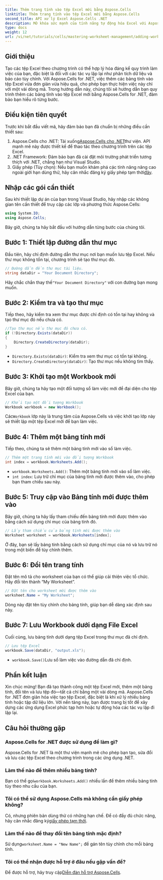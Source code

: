 ```yaml
---
title: Thêm trang tính vào tệp Excel mới bằng Aspose.Cells
linktitle: Thêm trang tính vào tệp Excel mới bằng Aspose.Cells
second_title: API xử lý Excel Aspose.Cells .NET
description: Mở khóa sức mạnh của tính năng tự động hóa Excel với Aspose.Cells cho .NET. Hướng dẫn từng bước này hướng dẫn bạn cách tạo tệp Excel theo chương trình, thêm và đổi tên bảng tính và lưu công việc của bạn một cách dễ dàng.
type: docs
weight: 12
url: /vi/net/tutorials/cells/mastering-worksheet-management/adding-worksheets-to-new-excel-file/
---
```

## Giới thiệu

Tạo các tệp Excel theo chương trình có thể hợp lý hóa đáng kể quy trình làm việc của bạn, đặc biệt là đối với các tác vụ lặp lại như phân tích dữ liệu và báo cáo tùy chỉnh. Với Aspose.Cells for .NET, việc thêm các bảng tính vào tệp Excel vừa đơn giản vừa hiệu quả, cho phép bạn thực hiện việc này chỉ với một vài dòng mã. Trong hướng dẫn này, chúng tôi sẽ hướng dẫn bạn quy trình thêm các bảng tính vào tệp Excel mới bằng Aspose.Cells for .NET, đảm bảo bạn hiểu rõ từng bước.

## Điều kiện tiên quyết

Trước khi bắt đầu viết mã, hãy đảm bảo bạn đã chuẩn bị những điều cần thiết sau:

1.  Aspose.Cells cho .NET: Tải xuống[Aspose.Cells cho .NET](https://releases.aspose.com/cells/net/)thư viện. API mạnh mẽ này được thiết kế để thao tác theo chương trình trên các tệp Excel.
2. .NET Framework: Đảm bảo bạn đã cài đặt môi trường phát triển tương thích với .NET, chẳng hạn như Visual Studio.
3.  Giấy phép (Tùy chọn): Nếu bạn muốn khám phá các tính năng nâng cao ngoài giới hạn dùng thử, hãy cân nhắc đăng ký giấy phép tạm thời[đây](https://purchase.aspose.com/temporary-license/).

## Nhập các gói cần thiết

Sau khi thiết lập dự án của bạn trong Visual Studio, hãy nhập các không gian tên cần thiết để truy cập các lớp và phương thức Aspose.Cells:

```csharp
using System.IO;
using Aspose.Cells;
```

Bây giờ, chúng ta hãy bắt đầu với hướng dẫn từng bước của chúng tôi.

## Bước 1: Thiết lập đường dẫn thư mục

Đầu tiên, hãy chỉ định đường dẫn thư mục nơi bạn muốn lưu tệp Excel. Nếu thư mục không tồn tại, chương trình sẽ tạo thư mục đó.

```csharp
// Đường dẫn đến thư mục tài liệu.
string dataDir = "Your Document Directory";
```

 Hãy chắc chắn thay thế`"Your Document Directory"` với con đường bạn mong muốn.

## Bước 2: Kiểm tra và tạo thư mục

Tiếp theo, hãy kiểm tra xem thư mục được chỉ định có tồn tại hay không và tạo thư mục đó nếu chưa có.

```csharp
//Tạo thư mục nếu thư mục đó chưa có.
if (!Directory.Exists(dataDir))
{
    Directory.CreateDirectory(dataDir);
}
```

- `Directory.Exists(dataDir)`: Kiểm tra xem thư mục có tồn tại không.
- `Directory.CreateDirectory(dataDir)`: Tạo thư mục nếu không tìm thấy.

## Bước 3: Khởi tạo một Workbook mới

Bây giờ, chúng ta hãy tạo một đối tượng sổ làm việc mới để đại diện cho tệp Excel của bạn.

```csharp
// Khởi tạo một đối tượng Workbook
Workbook workbook = new Workbook();
```

 Các`Workbook` lớp này là trung tâm của Aspose.Cells và việc khởi tạo lớp này sẽ thiết lập một tệp Excel mới để bạn làm việc.

## Bước 4: Thêm một bảng tính mới

Tiếp theo, chúng ta sẽ thêm một bảng tính mới vào sổ làm việc.

```csharp
// Thêm một trang tính mới vào đối tượng Workbook
int index = workbook.Worksheets.Add();
```

- `workbook.Worksheets.Add()`: Thêm một bảng tính mới vào sổ làm việc.
- `int index`: Lưu trữ chỉ mục của bảng tính mới được thêm vào, cho phép bạn tham chiếu sau này.

## Bước 5: Truy cập vào Bảng tính mới được thêm vào

Bây giờ, chúng ta hãy lấy tham chiếu đến bảng tính mới được thêm vào bằng cách sử dụng chỉ mục của bảng tính đó.

```csharp
// Lấy tham chiếu của bảng tính mới được thêm vào
Worksheet worksheet = workbook.Worksheets[index];
```

Ở đây, bạn sẽ lấy bảng tính bằng cách sử dụng chỉ mục của nó và lưu trữ nó trong một biến để tùy chỉnh thêm.

## Bước 6: Đổi tên trang tính

Đặt tên mô tả cho worksheet của bạn có thể giúp cải thiện việc tổ chức. Hãy đổi tên thành “My Worksheet”.

```csharp
// Đặt tên cho worksheet mới được thêm vào
worksheet.Name = "My Worksheet";
```

Dòng này đặt tên tùy chỉnh cho bảng tính, giúp bạn dễ dàng xác định sau này.

## Bước 7: Lưu Workbook dưới dạng File Excel

Cuối cùng, lưu bảng tính dưới dạng tệp Excel trong thư mục đã chỉ định.

```csharp
// Lưu tệp Excel
workbook.Save(dataDir, "output.xls");
```

- `workbook.Save()`Lưu sổ làm việc vào đường dẫn đã chỉ định.

## Phần kết luận

Xin chúc mừng! Bạn đã tạo thành công một tệp Excel mới, thêm một bảng tính, đổi tên và lưu tệp đó—tất cả chỉ bằng một vài dòng mã. Aspose.Cells for .NET đơn giản hóa việc tạo tệp Excel, đặc biệt là khi xử lý nhiều bảng tính hoặc tập dữ liệu lớn. Với nền tảng này, bạn được trang bị tốt để xây dựng các ứng dụng Excel phức tạp hơn hoặc tự động hóa các tác vụ lặp đi lặp lại.

## Câu hỏi thường gặp

### Aspose.Cells for .NET được sử dụng để làm gì?
Aspose.Cells for .NET là một thư viện mạnh mẽ cho phép bạn tạo, sửa đổi và lưu các tệp Excel theo chương trình trong các ứng dụng .NET.

### Làm thế nào để thêm nhiều bảng tính?
 Bạn có thể gọi`workbook.Worksheets.Add()` nhiều lần để thêm nhiều bảng tính tùy theo nhu cầu của bạn.

### Tôi có thể sử dụng Aspose.Cells mà không cần giấy phép không?
 Có, nhưng phiên bản dùng thử có những hạn chế. Để có đầy đủ chức năng, hãy cân nhắc đăng ký[giấy phép tạm thời](https://purchase.aspose.com/temporary-license/).

### Làm thế nào để thay đổi tên bảng tính mặc định?
 Sử dụng`worksheet.Name = "New Name";` để gán tên tùy chỉnh cho mỗi bảng tính.

### Tôi có thể nhận được hỗ trợ ở đâu nếu gặp vấn đề?
Để được hỗ trợ, hãy truy cập[Diễn đàn hỗ trợ Aspose.Cells](https://forum.aspose.com/c/cells/9).